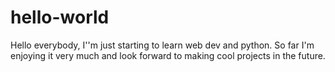 # hello-world
Hello everybody, I''m just starting to learn web dev and python. So far I'm enjoying it very much and look forward to making cool projects in the future.
